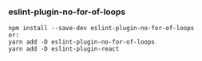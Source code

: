 


### eslint-plugin-no-for-of-loops
```
npm install --save-dev eslint-plugin-no-for-of-loops
or:
yarn add -D eslint-plugin-no-for-of-loops
yarn add -D eslint-plugin-react
```